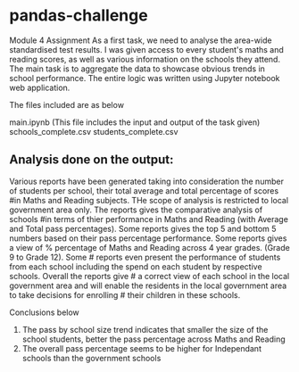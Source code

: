 # pandas-challenge

Module 4 Assignment As a first task, we need to analyse the area-wide standardised test results. I was given access to every student's maths and reading scores, as well as various information on the schools they attend. The main task is to aggregate the data to showcase obvious trends in school performance.
The entire logic was written using Jupyter notebook web application.  

The files included are as below

main.ipynb (This file includes the input and output of the task given)
schools_complete.csv
students_complete.csv

Analysis done on the output:
---------------------------
Various reports have been generated taking into consideration the number of students per school, their total average and total percentage of scores #in Maths and Reading subjects. THe scope of analysis is restricted to local government area only. The reports gives the comparative analysis of schools #in terms of thier performance in Maths and Reading (with Average and Total pass percentages). Some reports gives the top 5 and bottom 5 numbers based 
on their pass percentage performance. Some reports gives a view of % percentage of Maths and Reading across 4 year grades. (Grade 9 to Grade 12). Some # reports even present the performance of students from each school including the spend on each student by respective schools. Overall the reports give # a correct view of each school in the local government area and will enable the residents in the local government area to take decisions for enrolling # their children in these schools. 

Conclusions below
 1. The pass by school size trend indicates that smaller the size of the school students, better the pass percentage across Maths and Reading
 2. The overall pass percentage seems to be higher for Independant schools than the government schools



